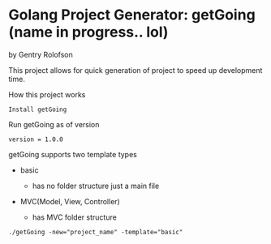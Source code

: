 # Golang Project Generator: getGoing (name in progress.. lol)

by Gentry Rolofson

This project allows for quick generation of project to speed up development time.

How this project works

```
Install getGoing
```

Run getGoing as of version 

```
version = 1.0.0
```
getGoing supports two template types

* basic

  - has no folder structure just a main file

* MVC(Model, View, Controller)

  - has MVC folder structure


```
./getGoing -new="project_name" -template="basic"
```